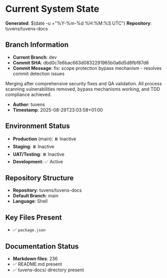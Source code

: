 # Current System State
**Generated**: $(date -u +"%Y-%m-%d %H:%M:%S UTC")
**Repository**: tuvens/tuvens-docs

## Branch Information
- **Current Branch**: dev
- **Commit SHA**: dbd0c7e6bac663d0832291965b0a6d5d8fbf87d8
- **Commit Message**: fix: scope protection bypass mechanism - resolves commit detection issues

Merging after comprehensive security fixes and QA validation. All process scanning vulnerabilities removed, bypass mechanisms working, and TDD compliance achieved.
- **Author**: tuvens
- **Timestamp**: 2025-08-29T23:03:58+01:00

## Environment Status
- **Production** (main): ⏸️ Inactive
- **Staging**: ⏸️ Inactive
- **UAT/Testing**: ⏸️ Inactive
- **Development**: ✅ Active

## Repository Structure
- **Repository**: tuvens/tuvens-docs
- **Default Branch**: main
- **Language**: Shell

## Key Files Present
- ✅ `package.json`

## Documentation Status
- **Markdown files**: 236
- ✅ README.md present
- ✅ tuvens-docs/ directory present
